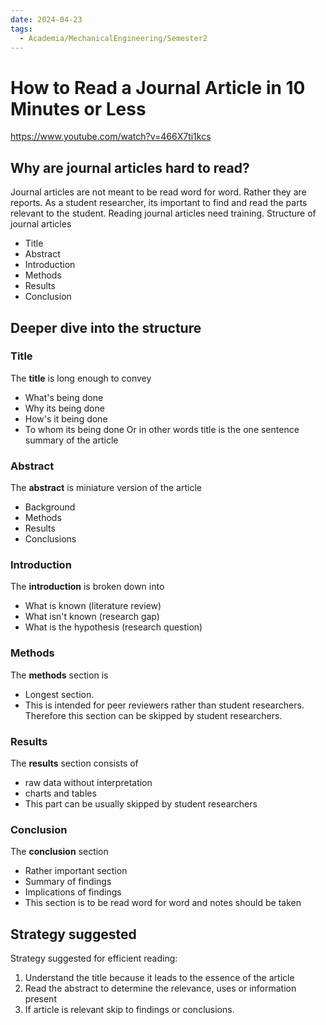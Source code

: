 ```yaml
---
date: 2024-04-23
tags:
  - Academia/MechanicalEngineering/Semester2
---
```

# How to Read a Journal Article in 10 Minutes or Less
https://www.youtube.com/watch?v=466X7ti1kcs
## Why are journal articles hard to read?
Journal articles are not meant to be read word for word. Rather they are reports. As a student researcher, its important to find and read the parts relevant to the student.
Reading journal articles need training.
Structure of journal articles
- Title
- Abstract
- Introduction
- Methods
- Results
- Conclusion
## Deeper dive into the structure
### Title
The **title** is long enough to convey
- What's being done
- Why its being done
- How's it being done
- To whom its being done
Or in other words title is the one sentence summary of the article
### Abstract
The **abstract** is miniature version of the article
- Background
- Methods
- Results
- Conclusions
### Introduction
The **introduction** is broken down into 
- What is known (literature review)
- What isn't known (research gap)
- What is the hypothesis (research question)
### Methods
The **methods** section is 
- Longest section.
- This is intended for peer reviewers rather than student researchers. Therefore this section can be skipped by student researchers.
### Results
The **results** section consists of 
- raw data without interpretation
- charts and tables
- This part can be usually skipped by student researchers
### Conclusion
The **conclusion** section
- Rather important section
- Summary of findings
- Implications of findings
- This section is to be read word for word and notes should be taken
## Strategy suggested
Strategy suggested for efficient reading:
1. Understand the title because it leads to the essence of the article
2. Read the abstract to determine the relevance, uses or information present
3. If article is relevant skip to findings or conclusions.